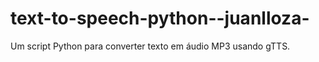 # text-to-speech-python--juanlloza-
Um script Python para converter texto em áudio MP3 usando gTTS.
